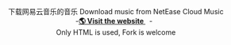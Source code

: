   <p align="center">
    下载网易云音乐的音乐 Download music from NetEase Cloud Music
    <br />
    -<a href="https://music.xuanbo.top/" target="blank"><strong>🌎 Visit the website </strong></a>&nbsp;&nbsp;-&nbsp;&nbsp;
    <br>
    Only HTML is used, Fork is welcome
